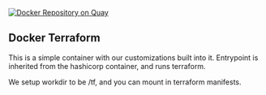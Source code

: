 [![Docker Repository on Quay](https://quay.io/repository/getpantheon/terraform/status "Docker Repository on Quay")](https://quay.io/repository/getpantheon/terraform)

Docker Terraform
----------------

This is a simple container with our customizations built into it.
Entrypoint is inherited from the hashicorp container, and runs terraform.

We setup workdir to be /tf, and you can mount in terraform manifests.
